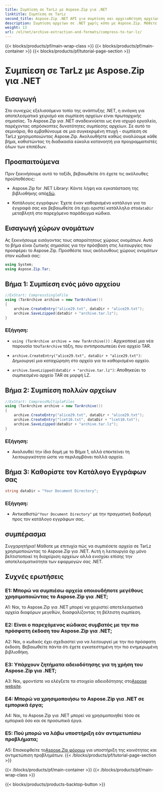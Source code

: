 ```yaml
---
title: Συμπίεση σε TarLz με Aspose.Zip για .NET
linktitle: Συμπίεση σε TarLz
second_title: Aspose.Zip .NET API για συμπίεση και αρχειοθέτηση αρχείων
description: Συμπίεση αρχείων σε .NET χωρίς κόπο με Aspose.Zip. Μάθετε να δημιουργείτε αρχεία TarLz βήμα προς βήμα.
weight: 13
url: /el/net/archive-extraction-and-formats/compress-to-tar-lz/
---
```


{{< blocks/products/pf/main-wrap-class >}}
{{< blocks/products/pf/main-container >}}
{{< blocks/products/pf/tutorial-page-section >}}

# Συμπίεση σε TarLz με Aspose.Zip για .NET

## Εισαγωγή

Στο συνεχώς εξελισσόμενο τοπίο της ανάπτυξης .NET, η ανάγκη για αποτελεσματικό χειρισμό και συμπίεση αρχείων είναι πρωταρχικής σημασίας. Το Aspose.Zip για .NET αναδεικνύεται ως ένα ισχυρό εργαλείο, παρέχοντας απρόσκοπτες δυνατότητες συμπίεσης αρχείων. Σε αυτό το σεμινάριο, θα εμβαθύνουμε σε μια συγκεκριμένη πτυχή - συμπίεση σε TarLz χρησιμοποιώντας Aspose.Zip. Ακολουθήστε καθώς αναλύουμε κάθε βήμα, καθιστώντας τη διαδικασία εύκολα κατανοητή για προγραμματιστές όλων των επιπέδων.

## Προαπαιτούμενα

Πριν ξεκινήσουμε αυτό το ταξίδι, βεβαιωθείτε ότι έχετε τις ακόλουθες προϋποθέσεις:

-  Aspose.Zip for .NET Library: Κάντε λήψη και εγκατάσταση της βιβλιοθήκης από[εδώ](https://releases.aspose.com/zip/net/).

-  Κατάλογος εγγράφων: Έχετε έναν καθορισμένο κατάλογο για τα έγγραφά σας και βεβαιωθείτε ότι έχει οριστεί κατάλληλα στο`dataDir` μεταβλητή στο παρεχόμενο παράδειγμα κώδικα.

## Εισαγωγή χώρων ονομάτων

Ας ξεκινήσουμε εισάγοντας τους απαραίτητους χώρους ονομάτων. Αυτό το βήμα είναι ζωτικής σημασίας για την πρόσβαση στις λειτουργίες που προσφέρει το Aspose.Zip. Προσθέστε τους ακόλουθους χώρους ονομάτων στον κώδικά σας:

```csharp
using System;
using Aspose.Zip.Tar;
```

## Βήμα 1: Συμπίεση ενός μόνο αρχείου

```csharp
//ExStart: CompressSingleFile
using (TarArchive archive = new TarArchive())
{
    archive.CreateEntry("alice29.txt", dataDir + "alice29.txt");
    archive.SaveLzipped(dataDir + "archive.tar.lz");
}
```

### Εξήγηση:

- `using (TarArchive archive = new TarArchive())` : Αρχικοποιεί μια νέα παρουσία του`TarArchive` τάξη, που αντιπροσωπεύει ένα αρχείο TAR.

- `archive.CreateEntry("alice29.txt", dataDir + "alice29.txt")`: Δημιουργεί μια καταχώρηση στο αρχείο για το καθορισμένο αρχείο.

- `archive.SaveLzipped(dataDir + "archive.tar.lz")`: Αποθηκεύει το συμπιεσμένο αρχείο TAR σε μορφή LZ.

## Βήμα 2: Συμπίεση πολλών αρχείων

```csharp
//ExStart: CompressMultipleFiles
using (TarArchive archive = new TarArchive())
{
    archive.CreateEntry("alice29.txt", dataDir + "alice29.txt");
    archive.CreateEntry("lcet10.txt", dataDir + "lcet10.txt");
    archive.SaveLzipped(dataDir + "archive.tar.lz");
}
```

### Εξήγηση:

- Ακολουθεί την ίδια δομή με το Βήμα 1, αλλά επεκτείνει τη λειτουργικότητα ώστε να περιλαμβάνει πολλά αρχεία.

## Βήμα 3: Καθορίστε τον Κατάλογο Εγγράφων σας


```csharp
string dataDir = "Your Document Directory";
```

### Εξήγηση:

-  Αντικαθιστώ`"Your Document Directory"` με την πραγματική διαδρομή προς τον κατάλογο εγγράφων σας.

## συμπέρασμα

Συγχαρητήρια! Μάθατε με επιτυχία πώς να συμπιέσετε αρχεία σε TarLz χρησιμοποιώντας το Aspose.Zip για .NET. Αυτή η λειτουργία όχι μόνο βελτιστοποιεί τη διαχείριση αρχείων αλλά ενισχύει επίσης την αποτελεσματικότητα των εφαρμογών σας .NET.

## Συχνές ερωτήσεις

### Ε1: Μπορώ να συμπιέσω αρχεία οποιουδήποτε μεγέθους χρησιμοποιώντας το Aspose.Zip για .NET;

A1: Ναι, το Aspose.Zip για .NET μπορεί να χειριστεί αποτελεσματικά αρχεία διαφόρων μεγεθών, διασφαλίζοντας τη βέλτιστη συμπίεση.

### Ε2: Είναι ο παρεχόμενος κώδικας συμβατός με την πιο πρόσφατη έκδοση του Aspose.Zip για .NET;

A2: Ναι, ο κωδικός έχει σχεδιαστεί για να λειτουργεί με την πιο πρόσφατη έκδοση. Βεβαιωθείτε πάντα ότι έχετε εγκατεστημένη την πιο ενημερωμένη βιβλιοθήκη.

### Ε3: Υπάρχουν ζητήματα αδειοδότησης για τη χρήση του Aspose.Zip για .NET;

 A3: Ναι, φροντίστε να ελέγξετε τα στοιχεία αδειοδότησης στο[Aspose website](https://purchase.aspose.com/buy).

### Ε4: Μπορώ να χρησιμοποιήσω το Aspose.Zip για .NET σε εμπορικά έργα;

A4: Ναι, το Aspose.Zip για .NET μπορεί να χρησιμοποιηθεί τόσο σε εμπορικά όσο και σε προσωπικά έργα.

### Ε5: Πού μπορώ να λάβω υποστήριξη εάν αντιμετωπίσω προβλήματα;

 A5: Επισκεφθείτε το[Aspose.Zip φόρουμ](https://forum.aspose.com/c/zip/37) για υποστήριξη της κοινότητας και αντιμετώπιση προβλημάτων.
{{< /blocks/products/pf/tutorial-page-section >}}

{{< /blocks/products/pf/main-container >}}
{{< /blocks/products/pf/main-wrap-class >}}

{{< blocks/products/products-backtop-button >}}
